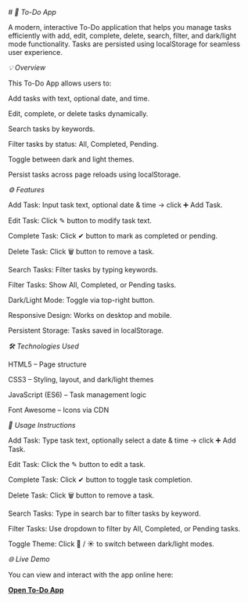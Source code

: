 *# 📝 To-Do App*

A modern, interactive To-Do application that helps you manage tasks efficiently with add, edit, complete, delete, search, filter, and dark/light mode functionality. Tasks are persisted using localStorage for seamless user experience.

*💡 Overview*

This To-Do App allows users to:

Add tasks with text, optional date, and time.

Edit, complete, or delete tasks dynamically.

Search tasks by keywords.

Filter tasks by status: All, Completed, Pending.

Toggle between dark and light themes.

Persist tasks across page reloads using localStorage.

*⚙️ Features*

Add Task: Input task text, optional date & time → click ➕ Add Task.

Edit Task: Click ✎ button to modify task text.

Complete Task: Click ✔ button to mark as completed or pending.

Delete Task: Click 🗑 button to remove a task.

Search Tasks: Filter tasks by typing keywords.

Filter Tasks: Show All, Completed, or Pending tasks.

Dark/Light Mode: Toggle via top-right button.

Responsive Design: Works on desktop and mobile.

Persistent Storage: Tasks saved in localStorage.

*🛠️ Technologies Used*

HTML5 – Page structure

CSS3 – Styling, layout, and dark/light themes

JavaScript (ES6) – Task management logic

Font Awesome – Icons via CDN

*🔧 Usage Instructions*

Add Task: Type task text, optionally select a date & time → click ➕ Add Task.

Edit Task: Click the ✎ button to edit a task.

Complete Task: Click ✔ button to toggle task completion.

Delete Task: Click 🗑 button to remove a task.

Search Tasks: Type in search bar to filter tasks by keyword.

Filter Tasks: Use dropdown to filter by All, Completed, or Pending tasks.

Toggle Theme: Click 🌙 / ☀️ to switch between dark/light modes.

*🌐 Live Demo*

You can view and interact with the app online here:

[**Open To-Do App**](https://your-hosted-link.com)
